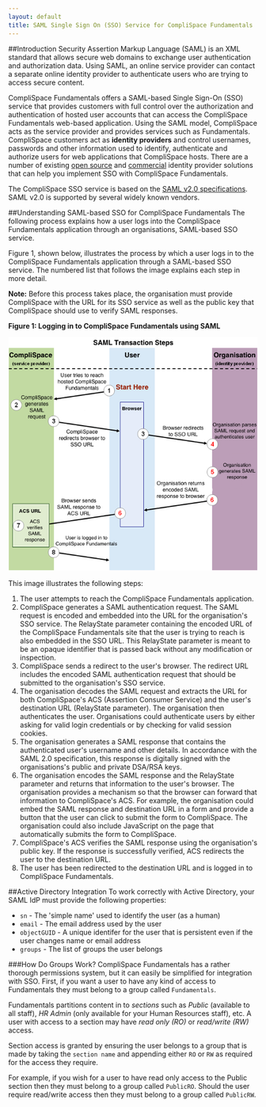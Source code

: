 ```yaml
---
layout: default
title: SAML Single Sign On (SSO) Service for CompliSpace Fundamentals
---
```


##Introduction
Security Assertion Markup Language (SAML) is an XML standard that allows secure web domains to exchange user
authentication and authorization data. Using SAML, an online service provider can contact a separate online identity
provider to authenticate users who are trying to access secure content.

CompliSpace Fundamentals offers a SAML-based Single Sign-On (SSO) service that provides customers with full control over
the authorization and authentication of hosted user accounts that can access the CompliSpace Fundamentals web-based
application. Using the SAML model, CompliSpace acts as the service provider and provides services such as Fundamentals.
CompliSpace customers act as **identity providers** and control usernames, passwords and other information used to identify,
authenticate and authorize users for web applications that CompliSpace hosts. There are a number of existing [open source](https://developers.google.com/google-apps/help/open-source#sso)
and [commercial](http://www.google.com/enterprise/marketplace/search?categoryId=2&orderBy=rating) identity provider
solutions that can help you implement SSO with CompliSpace Fundamentals.

The CompliSpace SSO service is based on the [SAML v2.0 specifications](http://www.oasis-open.org/committees/tc_home.php?wg_abbrev=security#samlv20). SAML v2.0 is supported by several widely known
vendors.

##Understanding SAML-based SSO for CompliSpace Fundamentals
The following process explains how a user logs into the CompliSpace Fundamentals application through an organisations,
SAML-based SSO service.

Figure 1, shown below, illustrates the process by which a user logs in to the CompliSpace Fundamentals application
through a SAML-based SSO service. The numbered list that follows the image explains each step in more detail.

<div class="alert">
<b>Note:</b> Before this process takes place, the organisation must provide CompliSpace with the URL for its SSO service
as well as the public key that CompliSpace should use to verify SAML responses.
</div>

**Figure 1: Logging in to CompliSpace Fundamentals using SAML**

![SAML Transaction Steps](/images/saml-transaction-steps.png)

This image illustrates the following steps:

1. The user attempts to reach the CompliSpace Fundamentals application.
2. CompliSpace generates a SAML authentication request. The SAML request is encoded and embedded into the URL for the
organisation's SSO service. The RelayState parameter containing the encoded URL of the CompliSpace Fundamentals site
that the user is trying to reach is also embedded in the SSO URL. This RelayState parameter is meant to be an opaque
identifier that is passed back without any modification or inspection.
3. CompliSpace sends a redirect to the user's browser. The redirect URL includes the encoded SAML authentication request
that should be submitted to the organisation's SSO service.
4. The organisation decodes the SAML request and extracts the URL for both CompliSpace's ACS (Assertion Consumer Service)
and the user's destination URL (RelayState parameter). The organisation then authenticates the user. Organisations could
authenticate users by either asking for valid login credentials or by checking for valid session cookies.
5. The organisation generates a SAML response that contains the authenticated user's username and other details.
In accordance with the SAML 2.0 specification, this response is digitally signed with the organisations's public and
private DSA/RSA keys.
6. The organisation encodes the SAML response and the RelayState parameter and returns that information to the user's
browser. The organisation provides a mechanism so that the browser can forward that information to CompliSpace's ACS. For
example, the organisation could embed the SAML response and destination URL in a form and provide a button that the user
can click to submit the form to CompliSpace. The organisation could also include JavaScript on the page that automatically
submits the form to CompliSpace.
7. CompliSpace's ACS verifies the SAML response using the organisation's public key. If the response is successfully
verified, ACS redirects the user to the destination URL.
8. The user has been redirected to the destination URL and is logged in to CompliSpace Fundamentals.

##Active Directory Integration
To work correctly with Active Directory, your SAML IdP must provide the following properties:

* `sn` - The 'simple name' used to identify the user (as a human)
* `email` - The email address used by the user
* `objectGUID` - A unique identifer for the user that is persistent even if the user changes name or email address
* `groups` - The list of groups the user belongs

###How Do Groups Work?
CompliSpace Fundamentals has a rather thorough permissions system, but it can easily be simplified for integration with
SSO. First, if you want a user to have any kind of access to Fundamentals they must belong to a group called `Fundamentals`.

Fundamentals partitions content in to *sections* such as *Public* (available to all staff), *HR Admin* (only available for
your Human Resources staff), etc. A user with access to a section may have *read only (RO)* or *read/write (RW)* access.

Section access is granted by ensuring the user belongs to a group that is made by taking the `section name` and appending
either `RO` or `RW` as required for the access they require.

For example, if you wish for a user to have read only access to the Public section then they must belong to a group
called `PublicRO`. Should the user require read/write access then they must belong to a group called `PublicRW`.

